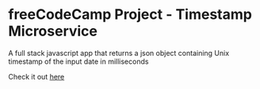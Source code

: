 # freeCodeCamp Project - Timestamp Microservice

A full stack javascript app that returns a json object containing Unix timestamp of the input date in milliseconds

Check it out [here](https://fcc-timestamp-project-22.herokuapp.com/)
